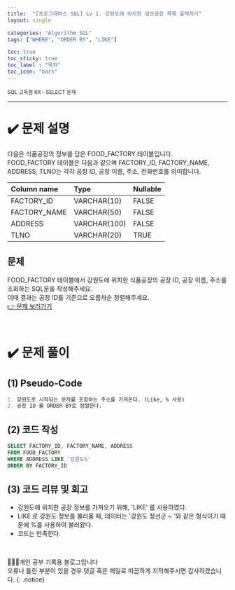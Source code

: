 ```yaml
---
title:  "[프로그래머스 SQL] Lv 1. 강원도에 위치한 생산공장 목록 출력하기"
layout: single

categories: "Algorithm_SQL"
tags: ["WHERE", "ORDER BY", "LIKE"]

toc: true
toc_sticky: true
toc_label : "목차"
toc_icon: "bars"
---
```


<small>SQL 고득점 Kit - SELECT 문제</small>

***

# <span class="half_HL">✔️ 문제 설명</span>

다음은 식품공장의 정보를 담은 FOOD_FACTORY 테이블입니다. 
<br>FOOD_FACTORY 테이블은 다음과 같으며 FACTORY_ID, FACTORY_NAME, ADDRESS, TLNO는 각각 공장 ID, 공장 이름, 주소, 전화번호를 의미합니다.

|Column name|	Type|	Nullable|
|:---|:---|:---|
|FACTORY_ID	|VARCHAR(10)|	FALSE|
|FACTORY_NAME|	VARCHAR(50)	|FALSE|
|ADDRESS|	VARCHAR(100)|	FALSE|
|TLNO	|VARCHAR(20)	|TRUE|

## 문제
FOOD_FACTORY 테이블에서 강원도에 위치한 식품공장의 공장 ID, 공장 이름, 주소를 조회하는 SQL문을 작성해주세요. 
<br>이때 결과는 공장 ID를 기준으로 오름차순 정렬해주세요.
<br>[👉 문제 보러가기](https://school.programmers.co.kr/learn/courses/30/lessons/131112)

<br>

# <span class="half_HL">✔️ 문제 풀이</span>
## (1) Pseudo-Code
```markdown
1. 강원도로 시작되는 문자를 포함하는 주소를 가져온다. (Like, % 사용)
2. 공장 ID 를 ORDER BY로 정렬한다.
```

## (2) 코드 작성
```sql
SELECT FACTORY_ID, FACTORY_NAME, ADDRESS
FROM FOOD_FACTORY
WHERE ADDRESS LIKE '강원도%'
ORDER BY FACTORY_ID
```

## (3) 코드 리뷰 및 회고
- 강원도에 위치한 공장 정보를 가져오기 위해, 'LIKE' 를 사용하였다.
- LIKE 로 강원도 정보를 불러올 때, 데이터는 '강원도 정선군 ~ '와 같은 형식이기 때문에 %를 사용하여 불러왔다.
- 코드는 만족한다.

<br>

👩🏻‍💻개인 공부 기록용 블로그입니다
<br>오류나 틀린 부분이 있을 경우 댓글 혹은 메일로 따끔하게 지적해주시면 감사하겠습니다.
{: .notice}